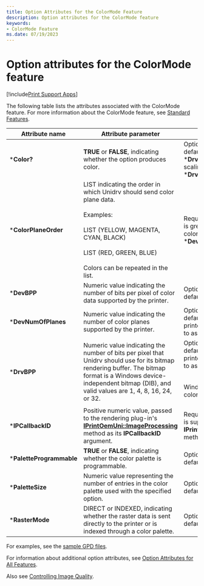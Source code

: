```yaml
---
title: Option Attributes for the ColorMode Feature
description: Option attributes for the ColorMode feature
keywords:
- ColorMode Feature
ms.date: 07/19/2023
---
```


# Option attributes for the ColorMode feature

[!include[Print Support Apps](../includes/print-support-apps.md)]

The following table lists the attributes associated with the ColorMode feature. For more information about the ColorMode feature, see [Standard Features](standard-features.md).

| Attribute name | Attribute parameter | Comments |
|--|--|--|
| \***Color?** | **TRUE** or **FALSE**, indicating whether the option produces color. | Optional. If not specified, the default value is **TRUE** for \***DrvBPP** > 1. To create gray scaling, set to **FALSE** with \***DrvBPP** > 1. |
| \***ColorPlaneOrder** | LIST indicating the order in which Unidrv should send color plane data.<br><br>Examples:<br><br>LIST (YELLOW, MAGENTA, CYAN, BLACK)<br><br>LIST (RED, GREEN, BLUE)<br><br>Colors can be repeated in the list. | Required if \***DevNumOfPlanes** is greater than 1. The number of colors specified must equal \***DevNumOfPlanes**. |
| \***DevBPP** | Numeric value indicating the number of bits per pixel of color data supported by the printer. | Optional. If not specified, the default value is 1. |
| \***DevNumOfPlanes** | Numeric value indicating the number of color planes supported by the printer. | Optional. If not specified, the default value is 1. (For color printers, a value of 1 is referred to as pixel mode.) |
| \***DrvBPP** | Numeric value indicating the number of bits per pixel that Unidrv should use for its bitmap rendering buffer. The bitmap format is a Windows device-independent bitmap (DIB), and valid values are 1, 4, 8, 16, 24, or 32. | Optional. If not specified, the default value is 1. (For color printers, a value of 1 is referred to as "planar mode".)<br><br><p>Windows DIBs always use one color plane. |
| \***IPCallbackID** | Positive numeric value, passed to the rendering plug-in's [**IPrintOemUni::ImageProcessing**](/windows-hardware/drivers/ddi/prcomoem/nf-prcomoem-iprintoemuni-imageprocessing) method as its **IPCallbackID** argument. | Required if a [rendering plug-in](rendering-plug-ins.md) is supplied that contains an **IPrintOemUn::ImageProcessing** method. |
| \***PaletteProgrammable** | **TRUE** or **FALSE**, indicating whether the color palette is programmable. | Optional. If not specified, the default value is **FALSE**. |
| \***PaletteSize** | Numeric value representing the number of entries in the color palette used with the specified option. | Optional. If not specified, the default value is 2. |
| \***RasterMode** | DIRECT or INDEXED, indicating whether the raster data is sent directly to the printer or is indexed through a color palette. | Optional. If not specified, the default value is INDEXED. |

For examples, see the [sample GPD files](sample-gpd-files.md).

For information about additional option attributes, see [Option Attributes for All Features](option-attributes-for-all-features.md).

Also see [Controlling Image Quality](controlling-image-quality.md).

